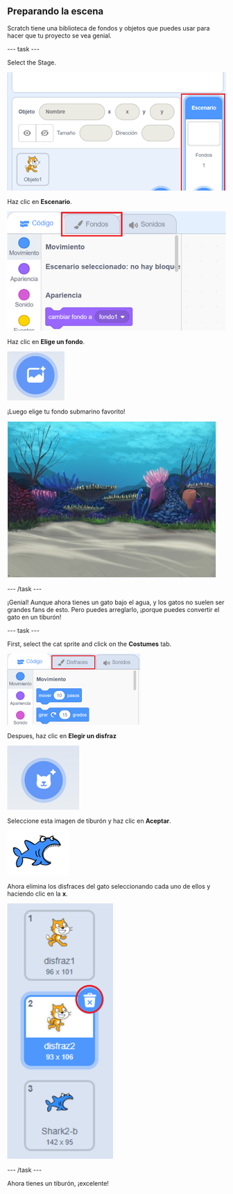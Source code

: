 ## Preparando la escena

Scratch tiene una biblioteca de fondos y objetos que puedes usar para hacer que tu proyecto se vea genial.

\--- task \---

Select the Stage.

![Seleccionando el escenario](images/looksSelectStage.png)

Haz clic en **Escenario**.

![La pestaña Escenario](images/looksBackdrops.png)

Haz clic en **Elige un fondo**.

![El icono Elegir un fondo](images/looksChooseBg.png)

¡Luego elige tu fondo submarino favorito!

![Una escena submarina](images/looksUnderwater.png)

\--- /task \---

¡Genial! Aunque ahora tienes un gato bajo el agua, y los gatos no suelen ser grandes fans de esto. Pero puedes arreglarlo, ¡porque puedes convertir el gato en un tiburón!

\--- task \---

First, select the cat sprite and click on the **Costumes** tab.

![](images/cool2.png)

Despues, haz clic en **Elegir un disfraz**

![](images/cool3.png)

Seleccione esta imagen de tiburón y haz clic en **Aceptar**.

![El disfraz de tiburon](images/looksShark.png)

Ahora elimina los disfraces del gato seleccionando cada uno de ellos y haciendo clic en la **x**.

![](images/coolDeleteCostumes.png)

\--- /task \---

Ahora tienes un tiburón, ¡excelente!